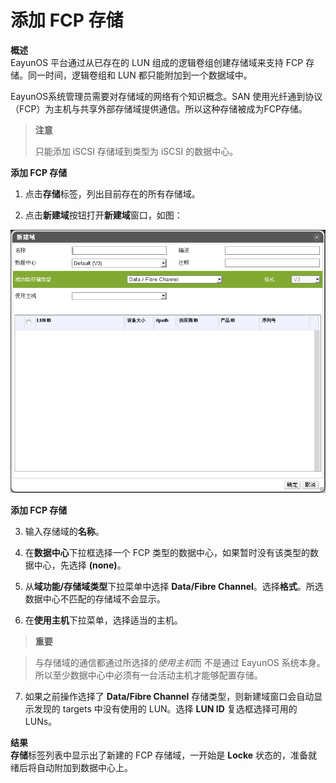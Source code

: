 # 添加 FCP 存储

**概述**<br/>
EayunOS 平台通过从已存在的 LUN 组成的逻辑卷组创建存储域来支持 FCP
存储。同一时间，逻辑卷组和 LUN 都只能附加到一个数据域中。

EayunOS系统管理员需要对存储域的网络有个知识概念。SAN 使用光纤通到协议（FCP）为主机与共享外部存储域提供通信。所以这种存储被成为FCP存储。

>**注意**
>
>只能添加 iSCSI 存储域到类型为 iSCSI 的数据中心。

**添加 FCP 存储**

1. 点击**存储**标签，列出目前存在的所有存储域。

2. 点击**新建域**按钮打开**新建域**窗口，如图：

 ![添加FCP存储](../images/storage-add-fcp.png)

 **添加 FCP 存储**

3. 输入存储域的**名称**。

4. 在**数据中心**下拉框选择一个 FCP
类型的数据中心，如果暂时没有该类型的数据中心，先选择 **(none)**。

5. 从**域功能/存储域类型**下拉菜单中选择 **Data/Fibre Channel**。选择**格式**。所选数据中心不匹配的存储域不会显示。

6. 在**使用主机**下拉菜单，选择适当的主机。

 > **重要**

 > 与存储域的通信都通过所选择的*使用主机*而 不是通过 EayunOS
 > 系统本身。所以至少数据中心中必须有一台活动主机才能够配置存储。

7. 如果之前操作选择了 **Data/Fibre Channel** 存储类型，则新建域窗口会自动显示发现的 targets 中没有使用的  LUN。选择 **LUN ID** 复选框选择可用的 LUNs。

**结果**<br/>
**存储**标签列表中显示出了新建的 FCP 存储域，一开始是 **Locke** 状态的，准备就绪后将自动附加到数据中心上。


